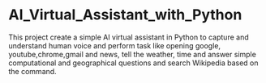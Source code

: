 # AI_Virtual_Assistant_with_Python
This project create a simple AI virtual assistant in Python to capture and understand human voice and perform task like opening google, youtube,chrome,gmail and news, tell the weather, time and answer simple computational and geographical questions and search Wikipedia based on the command.
